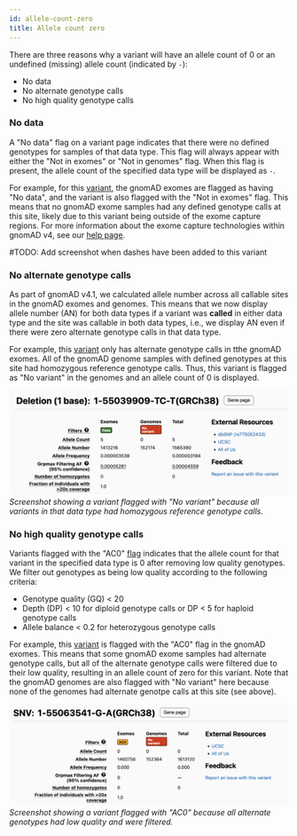 ```yaml
---
id: allele-count-zero
title: Allele count zero
---
```


There are three reasons why a variant will have an allele count of 0 or an undefined (missing) allele count (indicated by `-`):

- No data
- No alternate genotype calls
- No high quality genotype calls

### <a id="no-data"></a>No data
A "No data" flag on a variant page indicates that there were no defined genotypes for samples of that data type. This flag will always appear with either the "Not in exomes" or "Not in genomes" flag. When this flag is present, the allele count of the specified data type will be displayed as `-`.

For example, for this [variant](https://gnomad.broadinstitute.org/variant/1-55040207-C-T?dataset=gnomad_r4), the gnomAD exomes are flagged as having "No data", and the variant is also flagged with the "Not in exomes" flag. This means that no gnomAD exome samples had any defined genotype calls at this site, likely due to this variant being outside of the exome capture regions. For more information about the exome capture technologies within gnomAD v4, see our [help page](https://gnomad.broadinstitute.org/help/exome-capture-tech).

#TODO: Add screenshot when dashes have been added to this variant

### <a id="no-alt-genotypes"></a>No alternate genotype calls
As part of gnomAD v4.1, we calculated allele number across all callable sites in the gnomAD exomes and genomes. This means that we now display allele number (AN) for both data types if a variant was **called** in either data type and the site was callable in both data types, i.e., we display AN even if there were zero alternate genotype calls in that data type.

For example, this [variant](https://gnomad.broadinstitute.org/variant/1-55039909-TC-T?dataset=gnomad_r4) only has alternate genotype calls in tthe gnomAD exomes. All of the gnomAD genome samples with defined genotypes at this site had homozygous reference genotype calls. Thus, this variant is flagged as "No variant" in the genomes and an allele count of 0 is displayed.

![variant without alternate genotypes](no_alt_gt.png)
*Screenshot showing a variant flagged with "No variant" because all variants in that data type had homozygous reference genotype calls.*

### <a id="no-hq-genotypes"></a>No high quality genotype calls
Variants flagged with the "AC0" [flag](https://gnomad.broadinstitute.org/help/what-do-the-flags-on-the-browser-mean) indicates that the allele count for that variant in the specified data type is 0 after removing low quality genotypes. We filter out genotypes as being low quality according to the following criteria:

- Genotype quality (GQ) < 20
- Depth (DP) < 10 for diploid genotype calls or DP < 5  for haploid genotype calls
- Allele balance < 0.2 for heterozygous genotype calls

For example, this [variant](https://gnomad.broadinstitute.org/variant/1-55063541-G-A?dataset=gnomad_r4) is flagged with the "AC0" flag in the gnomAD exomes. This means that some gnomAD exome samples had alternate genotype calls, but all of the alternate genotype calls were filtered due to their low quality, resulting in an allele count of zero for this variant. Note that the gnomAD genomes are also flagged with "No variant" here because none of the genomes had alternate genotpe calls at this site (see above).

![variant without high quality genotypes](no_hq_gt.png)
*Screenshot showing a variant flagged with "AC0" because all alternate genotypes had low quality and were filtered.*